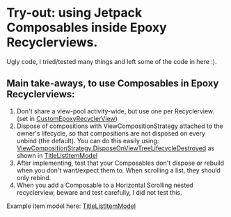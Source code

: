 # Try-out: using Jetpack Composables inside Epoxy Recyclerviews.

Ugly code, I tried/tested many things and left some of the code in here :).

## Main take-aways, to use Composables in Epoxy Recyclerviews:

1. Don't share a view-pool activity-wide, but use one per Recyclerview. (set
   in [CustomEpoxyRecyclerView](./app/src/main/java/nl/frank/jetpacktestapplication/epoxy/CustomEpoxyRecyclerView.kt))
2. Dispose of compositions with ViewCompositionStrategy attached to the owner's lifecycle, so that
   compositions are not disposed on every unbind (the default). You can do this easily using:
   [ViewCompositionStrategy.DisposeOnViewTreeLifecycleDestroyed](https://developer.android.com/reference/kotlin/androidx/compose/ui/platform/ViewCompositionStrategy.DisposeOnDetachedFromWindow?hl=nl)
   as shown
   in [TitleListItemModel](./app/src/main/java/nl/frank/jetpacktestapplication/ui/TitleListItemModel.kt)
3. After implementing, test that your Composables don't dispose or rebuild when you don't
   want/expect them to. When scrolling a list, they should only rebind.
4. When you add a Composable to a Horizontal Scrolling nested recyclerview, beware and test
   carefully, I did not test this.

Example item model
here: [TitleListItemModel](./app/src/main/java/nl/frank/jetpacktestapplication/ui/TitleListItemModel.kt)
